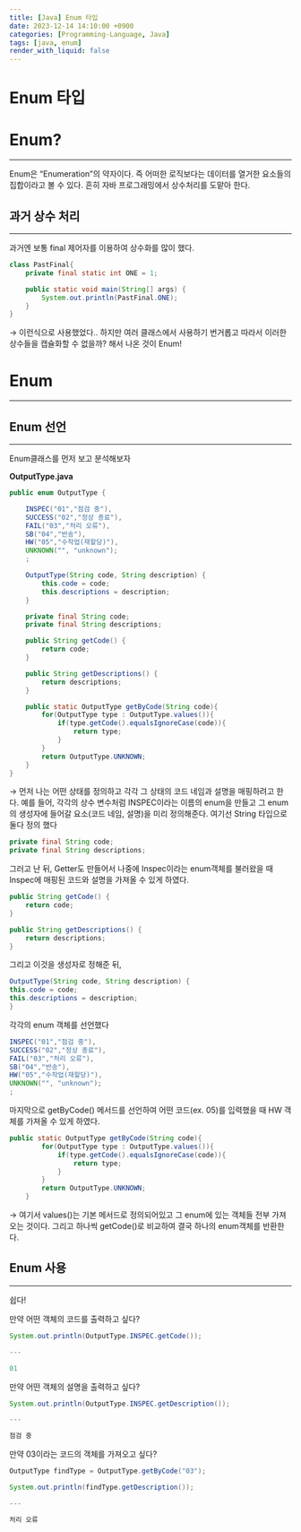 ```yaml
---
title: [Java] Enum 타입
date: 2023-12-14 14:10:00 +0900
categories: [Programming-Language, Java]
tags: [java, enum]
render_with_liquid: false
---
```


# Enum 타입

# Enum?

---

Enum은 “Enumeration”의 약자이다. 즉 어떠한 로직보다는 데이터를 열거한 요소들의 집합이라고 볼 수 있다. 흔히 자바 프로그래밍에서 상수처리를 도맡아 한다.

## 과거 상수 처리

---

과거엔 보통 final 제어자를 이용하여 상수화를 많이 했다.

```java
class PastFinal{
	private final static int ONE = 1;

	public static void main(String[] args) {
		System.out.println(PastFinal.ONE);
	}
}
```

→ 이런식으로 사용했었다.. 하지만 여러 클래스에서 사용하기 번거롭고 따라서 이러한 상수들을 캡슐화할 수 없을까? 해서 나온 것이 Enum!

# Enum

---

## Enum 선언

---

Enum클래스를 먼저 보고 분석해보자

**OutputType.java**

```java
public enum OutputType {

    INSPEC("01","점검 중"),
    SUCCESS("02","정상 종료"),
    FAIL("03","처리 오류"),
    SB("04","반송"),
    HW("05","수작업(재할당)"),
    UNKNOWN("", "unknown");
    ;

    OutputType(String code, String description) {
        this.code = code;
        this.descriptions = description;
    }

    private final String code;
    private final String descriptions;

    public String getCode() {
        return code;
    }

    public String getDescriptions() {
        return descriptions;
    }

    public static OutputType getByCode(String code){
        for(OutputType type : OutputType.values()){
            if(type.getCode().equalsIgnoreCase(code)){
                return type;
            }
        }
        return OutputType.UNKNOWN;
    }
}
```

→ 먼저 나는 어떤 상태를 정의하고 각각 그 상태의 코드 네임과 설명을 매핑하려고 한다. 예를 들어, 각각의 상수 변수처럼 INSPEC이라는 이름의 enum을 만들고 그 enum의 생성자에 들어갈 요소(코드 네임, 설명)을 미리 정의해준다. 여기선 String 타입으로 둘다 정의 했다

```java
private final String code;
private final String descriptions;
```

그러고 난 뒤, Getter도 만들어서 나중에 Inspec이라는 enum객체를 불러왔을 때 Inspec에 매핑된 코드와 설명을 가져올 수 있게 하였다.

```java
public String getCode() {
    return code;
}

public String getDescriptions() {
    return descriptions;
}
```

그리고 이것을 생성자로 정해준 뒤,

```java
OutputType(String code, String description) {
this.code = code;
this.descriptions = description;
}
```

각각의 enum 객체를 선언했다

```java
INSPEC("01","점검 중"),
SUCCESS("02","정상 종료"),
FAIL("03","처리 오류"),
SB("04","반송"),
HW("05","수작업(재할당)"),
UNKNOWN("", "unknown");
;
```

마지막으로 getByCode() 메서드를 선언하여 어떤 코드(ex. 05)를 입력했을 때 HW 객체를 가져올 수 있게 하였다.

```java
public static OutputType getByCode(String code){
        for(OutputType type : OutputType.values()){
            if(type.getCode().equalsIgnoreCase(code)){
                return type;
            }
        }
        return OutputType.UNKNOWN;
    }
```

→ 여기서 values()는 기본 메서드로 정의되어있고 그 enum에 있는 객체들 전부 가져오는 것이다. 그리고 하나씩 getCode()로 비교하여 결국 하나의 enum객체를 반환한다.

## Enum 사용

---

쉽다!

만약 어떤 객체의 코드를 출력하고 싶다?

```java
System.out.println(OutputType.INSPEC.getCode());

---

01
```

만약 어떤 객체의 설명을 출력하고 싶다?

```java
System.out.println(OutputType.INSPEC.getDescription());

---

점검 중
```

만약 03이라는 코드의 객체를 가져오고 싶다?

```java
OutputType findType = OutputType.getByCode("03");

System.out.println(findType.getDescription());

---

처리 오류
```